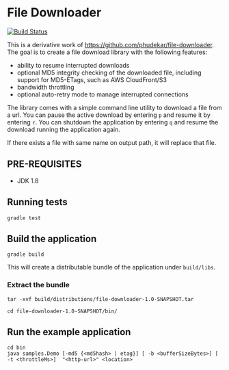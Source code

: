File Downloader
===============

[![Build Status](https://travis-ci.org/chris-geek/file-downloader.svg?branch=master)](https://travis-ci.org/chris-geek/file-downloader)

This is a derivative work of https://github.com/phudekar/file-downloader.
The goal is to create a file download library with the following features:

- ability to resume interrupted downloads
- optional MD5 integrity checking of the downloaded file, including support for MD5-ETags, such as AWS CloudFront/S3 
- bandwidth throttling
- optional auto-retry mode to manage interrupted connections 

The library comes with a simple command line utility to download a file from a url. 
You can pause the active download by entering `p` and resume it by entering `r`.
You can shutdown the application by entering `q` and resume the download running the application again.

If there exists a file with same name on output path, it will replace that file.

## PRE-REQUISITES

- JDK 1.8

## Running tests
```
gradle test

```

## Build the application
```
gradle build

```

This will create a distributable bundle of the application under `build/libs`.

### Extract the bundle

```
tar -xvf build/distributions/file-downloader-1.0-SNAPSHOT.tar

cd file-downloader-1.0-SNAPSHOT/bin/

```


## Run the example application

    cd bin
    java samples.Demo [-md5 {<md5hash> | etag}] [ -b <bufferSizeBytes>] [ -t <throttleMs>]  "<http-url>" <location>
    